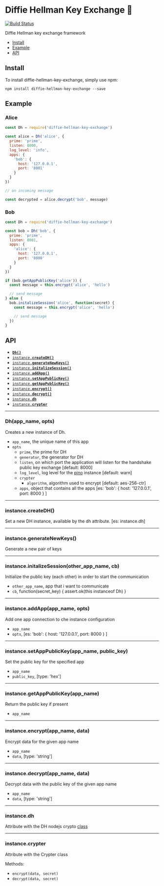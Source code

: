 # Diffie Hellman Key Exchange :key:
[![Build Status](https://travis-ci.org/daack/dh-key-exchange.svg?branch=master)](https://travis-ci.org/daack/dh-key-exchange)

Diffie Hellman key exchange framework

* [Install](#install)
* [Example](#example)
* [API](#api)

<a name="install"></a>

## Install

To install diffie-hellman-key-exchange, simply use npm:

```
npm install diffie-hellman-key-exchange --save
```

<a name="example"></a>

## Example

### Alice

```javascript
const Dh = require('diffie-hellman-key-exchange')

const alice = Dh('alice', {
  prime: 'prime',
  listen: 8000,
  log_level: 'info',
  apps: {
    'bob': {
      host: '127.0.0.1',
      port: '8001'
    }
  }
})

// on incoming message

const decrypted = alice.decrypt('bob', message)
```

### Bob

```javascript
const Dh = require('diffie-hellman-key-exchange')

const bob = Dh('bob', {
  prime: 'prime',
  listen: 8001,
  apps: {
    'alice': {
      host: '127.0.0.1',
      port: '8000'
    }
  }
})

if (bob.getAppPublicKey('alice')) {
  const message = this.encrypt('alice', 'hello')

  // send message
} else {
  bob.initalizeSession('alice', function(secret) {
    const message = this.encrypt('alice', 'hello')

    // send message
  })
}
```

<a name="api"></a>

## API

  * <a href="#constructor"><code><b>Dh()</b></code></a>
  * <a href="#createDH"><code>instance.<b>createDH()</b></code></a>
  * <a href="#generateNewKeys"><code>instance.<b>generateNewKeys()</b></code></a>
  * <a href="#initalizeSession"><code>instance.<b>initalizeSession()</b></code></a>
  * <a href="#addApp"><code>instance.<b>addApp()</b></code></a>
  * <a href="#setAppPublicKey"><code>instance.<b>setAppPublicKey()</b></code></a>
  * <a href="#getAppPublicKey"><code>instance.<b>getAppPublicKey()</b></code></a>
  * <a href="#encrypt"><code>instance.<b>encrypt()</b></code></a>
  * <a href="#decrypt"><code>instance.<b>decrypt()</b></code></a>
  * <a href="#dh"><code>instance.<b>dh</b></code></a>
  * <a href="#crypter"><code>instance.<b>crypter</b></code></a>

-------------------------------------------------------
<a name="constructor"></a>

### Dh(app_name, opts)

Creates a new instance of Dh.

* `app_name`, the unique name of this app
* `opts`
  * `prime`, the prime for DH
  * `generator`, the generator for DH
  * `listen`, on which port the application will listen for the handshake public key exchange [default: 8000]
  * `log_level`, log level for the <a target="_blank" href="https://www.npmjs.com/package/pino">pino</a> instance [default: warn]
  * `crypter`
    * `algorithm`, algorithm used to encrypt [default: aes-256-ctr]
  * `apps`, object that contains all the apps [es: 'bob': { host: '127.0.0.1', port: 8000 } ]

-------------------------------------------------------
<a name="createDH"></a>

### instance.createDH()

Set a new DH instance, available by the dh attribute. [es: instance.dh]

-------------------------------------------------------
<a name="generateNewKeys"></a>

### instance.generateNewKeys()

Generate a new pair of keys

-------------------------------------------------------
<a name="initalizeSession"></a>

### instance.initalizeSession(other_app_name, cb)

Initialize the public key (each other) in order to start the communication

* `other_app_name`, app that i want to communicate
* `cb`, function(secret_key) { assert.ok(this instanceof Dh) }

-------------------------------------------------------
<a name="addApp"></a>

### instance.addApp(app_name, opts)

Add one app connection to che instance configuration

* `app_name`
* `opts`, [es: 'bob': { host: '127.0.0.1', port: 8000 } ]

-------------------------------------------------------
<a name="setAppPublicKey"></a>

### instance.setAppPublicKey(app_name, public_key)

Set the public key for the specified app

* `app_name`
* `public_key`, [type: 'hex']

-------------------------------------------------------
<a name="getAppPublicKey"></a>

### instance.getAppPublicKey(app_name)

Return the public key if present

* `app_name`

-------------------------------------------------------
<a name="encrypt"></a>

### instance.encrypt(app_name, data)

Encrypt data for the given app name

* `app_name`
* `data`, [type: 'string']

-------------------------------------------------------
<a name="decrypt"></a>

### instance.decrypt(app_name, data)

Decrypt data with the public key of the given app name

* `app_name`
* `data`, [type: 'string']

-------------------------------------------------------
<a name="dh"></a>

### instance.dh

Attribute with the DH nodejs crypto <a target="_blank" href="https://nodejs.org/api/crypto.html#crypto_class_diffiehellman">class</a>

-------------------------------------------------------
<a name="crypter"></a>

### instance.crypter

Attribute with the Crypter class

Methods:
* `encrypt(data, secret)`
* `decrypt(data, secret)`
